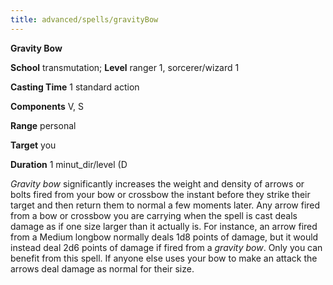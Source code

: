 ```yaml
---
title: advanced/spells/gravityBow
---
```

 **Gravity Bow**

**School** transmutation; **Level** ranger 1, sorcerer/wizard 1

**Casting Time** 1 standard action

**Components** V, S

**Range** personal

**Target** you

**Duration** 1 minut_dir/level (D

_Gravity bow_ significantly increases the weight and density of arrows or bolts fired from your bow or crossbow the instant before they strike their target and then return them to normal a few moments later. Any arrow fired from a bow or crossbow you are carrying when the spell is cast deals damage as if one size larger than it actually is. For instance, an arrow fired from a Medium longbow normally deals 1d8 points of damage, but it would instead deal 2d6 points of damage if fired from a _gravity bow_. Only you can benefit from this spell. If anyone else uses your bow to make an attack the arrows deal damage as normal for their size.

